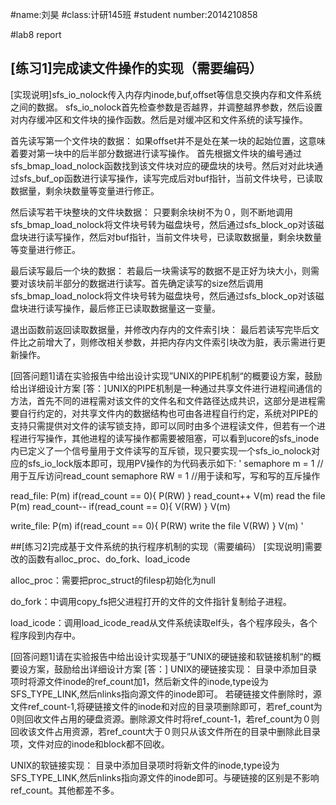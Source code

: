 #name:刘昊
#class:计研145班
#student number:2014210858

#lab8 report
## [练习1]完成读文件操作的实现（需要编码）
[实现说明]sfs_io_nolock传入内存内inode,buf,offset等信息交换内存和文件系统之间的数据。
sfs_io_nolock首先检查参数是否越界，并调整越界参数，然后设置对内存缓冲区和文件块的操作函数。然后是对缓冲区和文件系统的读写操作。

首先读写第一个文件块的数据：
如果offset并不是处在某一块的起始位置，这意味着要对第一块中的后半部分数据进行读写操作。
首先根据文件块的编号通过sfs_bmap_load_nolock函数找到该文件块对应的硬盘块的块号。然后对对此块通过sfs_buf_op函数进行读写操作，读写完成后对buf指针，当前文件块号，已读取数据量，剩余块数量等变量进行修正。

然后读写若干块整块的文件块数据：
只要剩余块树不为０，则不断地调用sfs_bmap_load_nolock将文件块号转为磁盘块号，然后通过sfs_block_op对该磁盘块进行读写操作，然后对buf指针，当前文件块号，已读取数据量，剩余块数量等变量进行修正。

最后读写最后一个块的数据：
若最后一块需读写的数据不是正好为块大小，则需要对该块前半部分的数据进行读写。首先确定读写的size然后调用sfs_bmap_load_nolock将文件块号转为磁盘块号，然后通过sfs_block_op对该磁盘块进行读写操作，最后修正已读取数据量这一变量。

退出函数前返回读取数据量，并修改内存内的文件索引块：
最后若读写完毕后文件比之前增大了，则修改相关参数，并把内存内文件索引块改为脏，表示需进行更新操作。


[回答问题1]请在实验报告中给出设计实现”UNIX的PIPE机制“的概要设方案，鼓励给出详细设计方案
[答：]UNIX的PIPE机制是一种通过共享文件进行进程间通信的方法，首先不同的进程需对该文件的文件名和文件路径达成共识，这部分是进程需要自行约定的，对共享文件内的数据结构也可由各进程自行约定，系统对PIPE的支持只需提供对文件的读写锁支持，即可以同时由多个进程读文件，但若有一个进程进行写操作，其他进程的读写操作都需要被阻塞，可以看到ucore的sfs_inode内已定义了一个信号量用于文件读写的互斥锁，现只要实现一个sfs_io_nolock对应的sfs_io_lock版本即可，现用PV操作的为代码表示如下:
'
semaphore m = 1 //用于互斥访问read_count
semaphore RW = 1 //用于读和写，写和写的互斥操作

read_file:
    P(m)
    if(read_count == 0){
        P(RW)
    }
    read_count++
    V(m)
    read the file 
    P(m)
    read_count--
    if(read_count == 0){
        V(RW)
    }
    V(m)
    
write_file:
    P(m)
    if(read_count == 0){
        P(RW)
        write the file
        V(RW)
    }
    V(m)
'

##[练习2]完成基于文件系统的执行程序机制的实现（需要编码）
[实现说明]需要改的函数有alloc_proc、do_fork、load_icode

alloc_proc：需要把proc_struct的filesp初始化为null

do_fork：中调用copy_fs把父进程打开的文件的文件指针复制给子进程。

load_icode：调用load_icode_read从文件系统读取elf头，各个程序段头，各个程序段到内存中。

[回答问题1]请在实验报告中给出设计实现基于”UNIX的硬链接和软链接机制“的概要设方案，鼓励给出详细设计方案
[答：]
UNIX的硬链接实现：
目录中添加目录项时将源文件inode的ref_count加1，然后新文件的inode,type设为SFS_TYPE_LINK,然后nlinks指向源文件的inode即可。
若硬链接文件删除时，源文件ref_count-1,将硬链接文件的inode和对应的目录项删除即可，若ref_count为0则回收文件占用的硬盘资源。删除源文件时将ref_count-1，若ref_count为０则回收该文件占用资源，若ref_count大于０则只从该文件所在的目录中删除此目录项，文件对应的inode和block都不回收。

UNIX的软链接实现：
目录中添加目录项时将新文件的inode,type设为SFS_TYPE_LINK,然后nlinks指向源文件的inode即可。与硬链接的区别是不影响ref_count。其他都差不多。
